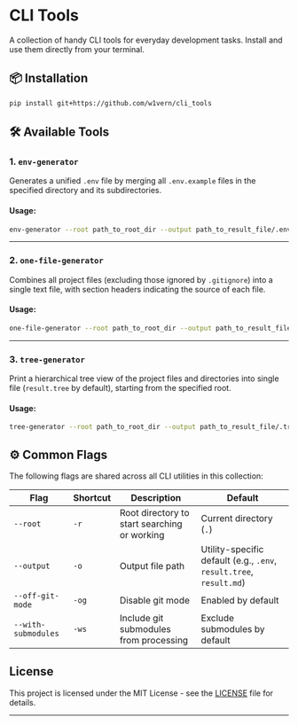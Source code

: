 # CLI Tools

A collection of handy CLI tools for everyday development tasks. Install and use them directly from your terminal.

## 📦 Installation

```bash
pip install git+https://github.com/w1vern/cli_tools
```

## 🛠 Available Tools

### 1. `env-generator`

Generates a unified `.env` file by merging all `.env.example` files in the specified directory and its subdirectories.

#### Usage:

```bash
env-generator --root path_to_root_dir --output path_to_result_file/.env
```

---

### 2. `one-file-generator`

Combines all project files (excluding those ignored by `.gitignore`) into a single text file, with section headers indicating the source of each file.

#### Usage:

```bash
one-file-generator --root path_to_root_dir --output path_to_result_file/.md
```

---

### 3. `tree-generator`

Print a hierarchical tree view of the project files and directories into single file (`result.tree` by default), starting from the specified root.

#### Usage:

```bash
tree-generator --root path_to_root_dir --output path_to_result_file/.tree
```

## ⚙️ Common Flags

The following flags are shared across all CLI utilities in this collection:

| Flag                | Shortcut | Description                                  | Default                                                             |
|---------------------|----------|----------------------------------------------|---------------------------------------------------------------------|
| `--root`            | `-r`     | Root directory to start searching or working | Current directory (`.`)                                             |
| `--output`          | `-o`     | Output file path                             | Utility-specific default (e.g., `.env`, `result.tree`, `result.md`) |
| `--off-git-mode`    | `-og`    | Disable git mode                             | Enabled by default                                                  |
| `--with-submodules` | `-ws`    | Include git submodules from processing       | Exclude submodules by default                                       |

## License

This project is licensed under the MIT License - see the [LICENSE](LICENSE) file for details.

---

